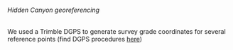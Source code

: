 ###### Hidden Canyon georeferencing

We used a Trimble DGPS to generate survey grade coordinates for several
reference points (find DGPS procedures
[here](procedures:gps "wikilink"))
